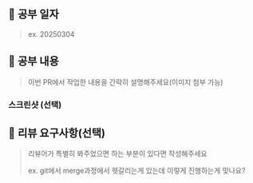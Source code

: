 ## 📆 공부 일자

> ex. 20250304

## 📝 공부 내용

> 이번 PR에서 작업한 내용을 간략히 설명해주세요(이미지 첨부 가능)

### 스크린샷 (선택)

## 💬 리뷰 요구사항(선택)

> 리뷰어가 특별히 봐주었으면 하는 부분이 있다면 작성해주세요
>
> ex. git에서 merge과정에서 헷갈리는게 있는데 이렇게 진행하는게 맞나요?
